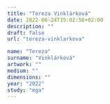 ```yaml
---
title: "Tereza Vinklárková"
date: 2022-06-24T15:02:56+02:00
description: ""
draft: false
url: "tereza-vinklarkova"

name: "Tereza"
surname: "Vinklárková"
artwork: ""
medium: ""
dimensions: ""
year: "2022"
study: "mga"
---
```

